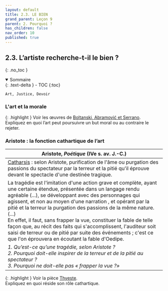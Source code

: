 ```yaml
---
layout: default
title: 2.3. LE BIEN
grand_parent: Leçon 9
parent: 2. Pourquoi ?
has_children: false
nav_order: 10
published: true
---
```


## 2.3. L’artiste recherche-t-il le bien ?
{: .no_toc }

<details open markdown="block">
  <summary>
    Sommaire
  </summary>
  {: .text-delta }
- TOC
{:toc}
</details>

`Art, Justice, Devoir`

### L'art et la morale

{: .highlight }
Voir les œuvres de [Boltanski, Abramović et Serrano](/../philotg/docs/L9/L9-3-3-1.html).   
Expliquez en quoi l’art peut poursuivre un but moral ou au contraire le rejeter.

### Aristote : la fonction cathartique de l’art

| Aristote, *Poétique* (IVe s. av. J.-C.)                |
| ------------------------------------------------- |
| <u>Catharsis</u> : selon Aristote, purification de l'âme ou purgation des passions du spectateur par la terreur et la pitié qu'il éprouve devant le spectacle d'une destinée tragique.        |
| La tragédie est l'imitation d'une action grave et complète, ayant une certaine étendue, présentée dans un langage rendu agréable (...), se développant avec des personnages qui agissent, et non au moyen d'une narration , et opérant par la pitié et la terreur la purgation des passions de la même nature. <br>(...)<br>En effet, il faut, sans frapper la vue, constituer la fable de telle façon que, au récit des faits qui s'accomplissent, l'auditeur soit saisi de terreur ou de pitié par suite des événements ; c'est ce que l'on éprouvera en écoutant la fable d'Oedipe. |
| *1. Qu’est-ce qu’une tragédie, selon Aristote ? <br />2. Pourquoi doit-elle inspirer de la terreur et de la pitié au spectateur ? <br> 3. Pourquoi ne doit-elle pas « frapper la vue ?»*         |

{: .highlight }
Voir la pièce [Thyeste](/../philotg/docs/L9/L9-3-3-2.html).   
Expliquez en quoi réside son rôle cathartique.
